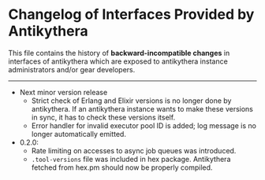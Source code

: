 # Changelog of Interfaces Provided by Antikythera

This file contains the history of **backward-incompatible changes** in interfaces of antikythera
which are exposed to antikythera instance administrators and/or gear developers.

---

- Next minor version release
    - Strict check of Erlang and Elixir versions is no longer done by antikythera. If an antikythera instance wants to make these versions in sync, it has to check these versions itself.
    - Error handler for invalid executor pool ID is added; log message is no longer automatically emitted.
- 0.2.0:
    - Rate limiting on accesses to async job queues was introduced.
    - `.tool-versions` file was included in hex package. Antikythera fetched from hex.pm should now be properly compiled.
